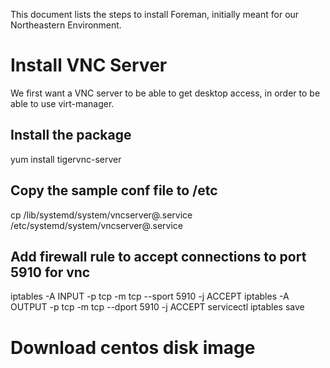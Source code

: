 This document lists the steps to install Foreman, initially meant for our Northeastern Environment.

# Install VNC Server
We first want a VNC server to be able to get desktop access, in order to be able to use virt-manager.

## Install the package
yum install tigervnc-server

## Copy the sample conf file to /etc
cp /lib/systemd/system/vncserver@.service /etc/systemd/system/vncserver@.service

## Add firewall rule to accept connections to port 5910 for vnc
iptables -A INPUT -p tcp -m tcp --sport 5910 -j ACCEPT
iptables -A OUTPUT -p tcp -m tcp --dport 5910 -j ACCEPT
servicectl iptables save

# Download centos disk image